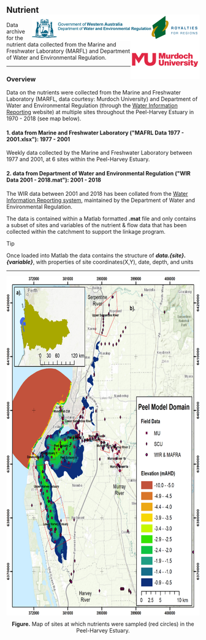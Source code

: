 ## Nutrient  <img src="https://github.com/AquaticEcoDynamics/Peel_ARC/blob/master/Images/Logos/dwer.png" align="right"> <img src="https://github.com/AquaticEcoDynamics/Peel_ARC/blob/master/Images/Logos/murdoch-new.png" width="180" height="100" align="right"> 

<p></p>
Data archive for the nutrient data collected from the Marine and Freshwater Laboratory (MARFL) and Department of Water and Environmental Regulation.

---
### Overview

Data on the nutrients were collected from the Marine and Freshwater Laboratory (MARFL, data courtesy: Murdoch University) and Department of Water and Environmental Regulation (through the 
[Water Information Reporting](https://wir.water.wa.gov.au/Pages/Water-Information-Reporting.aspx) website) at multiple sites throughout the Peel-Harvey Estuary in 1970 - 2018 (see map below).


#### 1. data from Marine and Freshwater Laboratory ("MAFRL Data 1977 - 2001.xlsx"): 1977 - 2001

Weekly data collected by the Marine and Freshwater Laboratory between 1977 and 2001, at 6 sites within the Peel-Harvey Estuary.

#### 2. data from Department of Water and Environmental Regulation ("WIR Data 2001 - 2018.mat"): 2001 - 2018

The WIR data between 2001 and 2018 has been collated from the [Water Information Reporting system](https://wir.water.wa.gov.au/Pages/Water-Information-Reporting.aspx), maintained by the Department of Water and Environmental Regulation.

The data is contained within a Matlab formatted **.mat** file and only contains a subset of sites and variables of the nutrient & flow data that has been collected within the catchment to support the linkage program.

> [!TIP]
> Once loaded into Matlab the data contains the structure of ***data.{site}.{variable}***, with properties of site coordinates(X,Y), date, depth, and units
> 


---

<p align="center">
  <kbd>
    <img src="https://github.com/AquaticEcoDynamics/Peel_ARC/blob/master/Images/Data_Overview.png" width="714" height="884.5" align="center">
  </kbd>
</p>


<p align="center">
  <strong>Figure.</strong> Map of sites at which nutrients were sampled (red circles) in the Peel-Harvey Estuary.  
</p>

<!--
```
- Salinity
- Temperature
- DO
- pH
- Secchi
- ACO
- Oxy. Sat (%)
- PO4
- ORGN
- NH4
- NO3
- SiO2
- ChlA
- PHAEO
```

<img src="https://github.com/AquaticEcoDynamics/Peel_ARC/blob/master/Images/MAFRL.png">

| Contact                          | Email Address               |
| -------------------------------- | --------------------------- |
| Marine and Freshwater Laboratory | k.wienczugow@murdoch.edu.au |


| Contact                     | Website                                                           | Email Address       |
| --------------------------- | ----------------------------------------------------------------- | ------------------- |
| Water Information Reporting | http://wir.water.wa.gov.au/Pages/Water-Information-Reporting.aspx | wir@water.wa.gov.au |

-->

